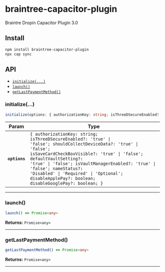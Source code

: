 # braintree-capacitor-plugin

Braintre Dropin Capacitor Plugin 3.0

## Install

```bash
npm install braintree-capacitor-plugin
npx cap sync
```

## API

<docgen-index>

* [`initialize(...)`](#initialize)
* [`launch()`](#launch)
* [`getLastPaymentMethod()`](#getlastpaymentmethod)

</docgen-index>

<docgen-api>
<!--Update the source file JSDoc comments and rerun docgen to update the docs below-->

### initialize(...)

```typescript
initialize(options: { authorizationKey: string; isThreeDSecureEnabled?: "true" | "false"; shouldCollectDeviceData?: "true" | "false"; isSaveCardCheckBoxVisible?: "true" | "false"; defaultVaultSetting?: "true" | "false"; isVaultManagerEnabled?: "true" | "false"; nameStatus?: "Disabled" | "Required" | "Optional"; disableApplePay?: boolean; disableGooglePay?: boolean; }) => Promise<void>
```

| Param         | Type                                                                                                                                                                                                                                                                                                                                                                              |
| ------------- | --------------------------------------------------------------------------------------------------------------------------------------------------------------------------------------------------------------------------------------------------------------------------------------------------------------------------------------------------------------------------------- |
| **`options`** | <code>{ authorizationKey: string; isThreeDSecureEnabled?: 'true' \| 'false'; shouldCollectDeviceData?: 'true' \| 'false'; isSaveCardCheckBoxVisible?: 'true' \| 'false'; defaultVaultSetting?: 'true' \| 'false'; isVaultManagerEnabled?: 'true' \| 'false'; nameStatus?: 'Disabled' \| 'Required' \| 'Optional'; disableApplePay?: boolean; disableGooglePay?: boolean; }</code> |

--------------------


### launch()

```typescript
launch() => Promise<any>
```

**Returns:** <code>Promise&lt;any&gt;</code>

--------------------


### getLastPaymentMethod()

```typescript
getLastPaymentMethod() => Promise<any>
```

**Returns:** <code>Promise&lt;any&gt;</code>

--------------------

</docgen-api>
